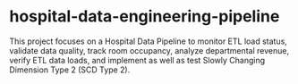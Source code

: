 # hospital-data-engineering-pipeline
This project focuses on a Hospital Data Pipeline to monitor ETL load status, validate data quality, track room occupancy, analyze departmental revenue, verify ETL data loads, and implement as well as test Slowly Changing Dimension Type 2 (SCD Type 2).

